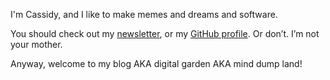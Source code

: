 I'm Cassidy, and I like to make memes and dreams and software.

You should check out my [newsletter](https://cassidoo.co/newsletter), or my [GitHub profile](https://github.com/cassidoo). Or don’t. I’m not your mother.

Anyway, welcome to my blog AKA digital garden AKA mind dump land!
